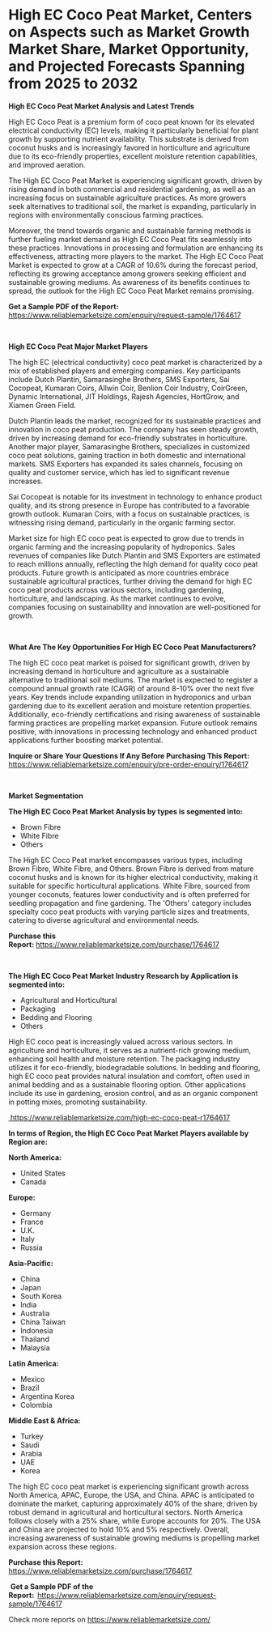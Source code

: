 <p><h1>High EC Coco Peat Market, Centers on Aspects such as Market Growth Market Share, Market Opportunity, and Projected Forecasts Spanning from 2025 to 2032</h1></p><p><strong>High EC Coco Peat Market Analysis and Latest Trends</strong></p>
<p><p>High EC Coco Peat is a premium form of coco peat known for its elevated electrical conductivity (EC) levels, making it particularly beneficial for plant growth by supporting nutrient availability. This substrate is derived from coconut husks and is increasingly favored in horticulture and agriculture due to its eco-friendly properties, excellent moisture retention capabilities, and improved aeration.</p><p>The High EC Coco Peat Market is experiencing significant growth, driven by rising demand in both commercial and residential gardening, as well as an increasing focus on sustainable agriculture practices. As more growers seek alternatives to traditional soil, the market is expanding, particularly in regions with environmentally conscious farming practices.</p><p>Moreover, the trend towards organic and sustainable farming methods is further fueling market demand as High EC Coco Peat fits seamlessly into these practices. Innovations in processing and formulation are enhancing its effectiveness, attracting more players to the market. The High EC Coco Peat Market is expected to grow at a CAGR of 10.6% during the forecast period, reflecting its growing acceptance among growers seeking efficient and sustainable growing mediums. As awareness of its benefits continues to spread, the outlook for the High EC Coco Peat Market remains promising.</p></p>
<p><strong>Get a Sample PDF of the Report:&nbsp;</strong> <a href="https://www.reliablemarketsize.com/enquiry/request-sample/1764617?utm_campaign=2190&utm_medium=2&utm_source=Github&utm_content=ia&utm_term=30012025&utm_id=high-ec-coco-peat">https://www.reliablemarketsize.com/enquiry/request-sample/1764617</a></p>
<p>&nbsp;</p>
<p><strong>High EC Coco Peat Major Market Players</strong></p>
<p><p>The high EC (electrical conductivity) coco peat market is characterized by a mix of established players and emerging companies. Key participants include Dutch Plantin, Samarasinghe Brothers, SMS Exporters, Sai Cocopeat, Kumaran Coirs, Allwin Coir, Benlion Coir Industry, CoirGreen, Dynamic International, JIT Holdings, Rajesh Agencies, HortGrow, and Xiamen Green Field.</p><p>Dutch Plantin leads the market, recognized for its sustainable practices and innovation in coco peat production. The company has seen steady growth, driven by increasing demand for eco-friendly substrates in horticulture. Another major player, Samarasinghe Brothers, specializes in customized coco peat solutions, gaining traction in both domestic and international markets. SMS Exporters has expanded its sales channels, focusing on quality and customer service, which has led to significant revenue increases.</p><p>Sai Cocopeat is notable for its investment in technology to enhance product quality, and its strong presence in Europe has contributed to a favorable growth outlook. Kumaran Coirs, with a focus on sustainable practices, is witnessing rising demand, particularly in the organic farming sector.</p><p>Market size for high EC coco peat is expected to grow due to trends in organic farming and the increasing popularity of hydroponics. Sales revenues of companies like Dutch Plantin and SMS Exporters are estimated to reach millions annually, reflecting the high demand for quality coco peat products. Future growth is anticipated as more countries embrace sustainable agricultural practices, further driving the demand for high EC coco peat products across various sectors, including gardening, horticulture, and landscaping. As the market continues to evolve, companies focusing on sustainability and innovation are well-positioned for growth.</p></p>
<p>&nbsp;</p>
<p><strong>What Are The Key Opportunities For High EC Coco Peat Manufacturers?</strong></p>
<p><p>The high EC coco peat market is poised for significant growth, driven by increasing demand in horticulture and agriculture as a sustainable alternative to traditional soil mediums. The market is expected to register a compound annual growth rate (CAGR) of around 8-10% over the next five years. Key trends include expanding utilization in hydroponics and urban gardening due to its excellent aeration and moisture retention properties. Additionally, eco-friendly certifications and rising awareness of sustainable farming practices are propelling market expansion. Future outlook remains positive, with innovations in processing technology and enhanced product applications further boosting market potential.</p></p>
<p><strong>Inquire or Share Your Questions If Any Before Purchasing This Report:</strong> <a href="https://www.reliablemarketsize.com/enquiry/pre-order-enquiry/1764617?utm_campaign=2190&utm_medium=2&utm_source=Github&utm_content=ia&utm_term=30012025&utm_id=high-ec-coco-peat">https://www.reliablemarketsize.com/enquiry/pre-order-enquiry/1764617</a></p>
<p>&nbsp;</p>
<p><strong>Market Segmentation</strong></p>
<p><strong>The High EC Coco Peat Market Analysis by types is segmented into:</strong></p>
<p><ul><li>Brown Fibre</li><li>White Fibre</li><li>Others</li></ul></p>
<p><p>The High EC Coco Peat market encompasses various types, including Brown Fibre, White Fibre, and Others. Brown Fibre is derived from mature coconut husks and is known for its higher electrical conductivity, making it suitable for specific horticultural applications. White Fibre, sourced from younger coconuts, features lower conductivity and is often preferred for seedling propagation and fine gardening. The 'Others' category includes specialty coco peat products with varying particle sizes and treatments, catering to diverse agricultural and environmental needs.</p></p>
<p><strong>Purchase this Report:&nbsp;</strong><a href="https://www.reliablemarketsize.com/purchase/1764617?utm_campaign=2190&utm_medium=2&utm_source=Github&utm_content=ia&utm_term=30012025&utm_id=high-ec-coco-peat">https://www.reliablemarketsize.com/purchase/1764617</a></p>
<p>&nbsp;</p>
<p><strong>The High EC Coco Peat Market Industry Research by Application is segmented into:</strong></p>
<p><ul><li>Agricultural and Horticultural</li><li>Packaging</li><li>Bedding and Flooring</li><li>Others</li></ul></p>
<p><p>High EC coco peat is increasingly valued across various sectors. In agriculture and horticulture, it serves as a nutrient-rich growing medium, enhancing soil health and moisture retention. The packaging industry utilizes it for eco-friendly, biodegradable solutions. In bedding and flooring, high EC coco peat provides natural insulation and comfort, often used in animal bedding and as a sustainable flooring option. Other applications include its use in gardening, erosion control, and as an organic component in potting mixes, promoting sustainability.</p></p>
<p><a href="https://www.reliablemarketsize.com/high-ec-coco-peat-r1764617?utm_campaign=2190&utm_medium=2&utm_source=Github&utm_content=ia&utm_term=30012025&utm_id=high-ec-coco-peat">&nbsp;https://www.reliablemarketsize.com/high-ec-coco-peat-r1764617</a></p>
<p><strong>In terms of Region, the High EC Coco Peat Market Players available by Region are:</strong></p>
<p>
    <p> <strong> North America: </strong>
        <ul>
            <li>United States</li>
            <li>Canada</li>
        </ul>
        </p> 
    <p> <strong> Europe: </strong>
        <ul>
            <li>Germany</li>
            <li>France</li>
            <li>U.K.</li>
            <li>Italy</li>
            <li>Russia</li>
        </ul>
        </p> 
    <p> <strong> Asia-Pacific: </strong>
        <ul>
            <li>China</li>
            <li>Japan</li>
            <li>South Korea</li>
            <li>India</li>
            <li>Australia</li>
            <li>China Taiwan</li>
            <li>Indonesia</li>
            <li>Thailand</li>
            <li>Malaysia</li>
        </ul>
        </p> 
    <p> <strong> Latin America: </strong>
        <ul>
            <li>Mexico</li>
            <li>Brazil</li>
            <li>Argentina Korea</li>
            <li>Colombia</li>
        </ul>
        </p> 
    <p> <strong> Middle East & Africa: </strong>
        <ul>
            <li>Turkey</li>
            <li>Saudi</li>
            <li>Arabia</li>
            <li>UAE</li>
            <li>Korea</li>
        </ul>
    </p>
    </p>
<p><p>The high EC coco peat market is experiencing significant growth across North America, APAC, Europe, the USA, and China. APAC is anticipated to dominate the market, capturing approximately 40% of the share, driven by robust demand in agricultural and horticultural sectors. North America follows closely with a 25% share, while Europe accounts for 20%. The USA and China are projected to hold 10% and 5% respectively. Overall, increasing awareness of sustainable growing mediums is propelling market expansion across these regions.</p></p>
<p><strong>Purchase this Report: </strong><a href="https://www.reliablemarketsize.com/purchase/1764617?utm_campaign=2190&utm_medium=2&utm_source=Github&utm_content=ia&utm_term=30012025&utm_id=high-ec-coco-peat">https://www.reliablemarketsize.com/purchase/1764617</a></p>
<p>&nbsp;<strong>Get a Sample PDF of the Report:&nbsp;&nbsp;</strong><a href="https://www.reliablemarketsize.com/enquiry/request-sample/1764617?utm_campaign=2190&utm_medium=2&utm_source=Github&utm_content=ia&utm_term=30012025&utm_id=high-ec-coco-peat">https://www.reliablemarketsize.com/enquiry/request-sample/1764617</a></p>
<p><strong></strong></p>
<p>Check more reports on <a href="https://www.reliablemarketsize.com/?utm_campaign=2190&utm_medium=2&utm_source=Github&utm_content=ia&utm_term=30012025&utm_id=high-ec-coco-peat">https://www.reliablemarketsize.com/</a></p>